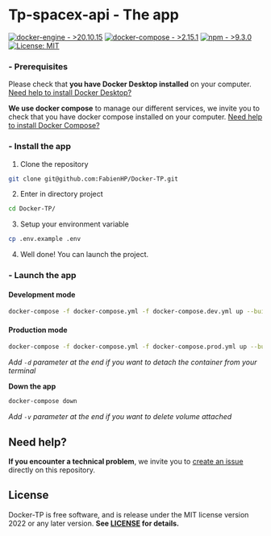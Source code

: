 # Tp-spacex-api - The app

[![docker-engine - >20.10.15](https://img.shields.io/badge/docker--engine->20.10.15-2496ED?logo=docker)](https://docs.docker.com/engine/release-notes/#201015)
[![docker-compose - >2.15.1](https://img.shields.io/badge/docker--compose->2.15.1-2496ED?logo=docker)](https://docs.docker.com/compose/release-notes/#2151)
[![npm - >9.3.0](https://img.shields.io/badge/npm->9.3.0-CB3837?logo=npm)](https://www.npmjs.com/package/npm)
[![License: MIT](https://img.shields.io/badge/License-MIT-yellow.svg)](https://opensource.org/licenses/MIT)

### - Prerequisites

Please check that **you have Docker Desktop installed** on your computer. [Need help to install Docker Desktop?](https://docs.docker.com/desktop/install/windows-install/)

**We use docker compose** to manage our different services, we invite you to check that you have docker compose installed on your computer. [Need help to install Docker Compose?](https://docs.docker.com/compose/install/)

### - Install the app

1. Clone the repository

```bash
git clone git@github.com:FabienHP/Docker-TP.git
```

2. Enter in directory project

```bash
cd Docker-TP/
```

3. Setup your environment variable

```bash
cp .env.example .env
```

4. Well done! You can launch the project.

### - Launch the app

#### Development mode
```bash
docker-compose -f docker-compose.yml -f docker-compose.dev.yml up --build
```

#### Production mode
```bash
docker-compose -f docker-compose.yml -f docker-compose.prod.yml up --build
```
*Add `-d` parameter at the end if you want to detach the container from your terminal*


**Down the app**
```bash
docker-compose down
```
*Add `-v` parameter at the end if you want to delete volume attached*

## Need help?

**If you encounter a technical problem**, we invite you to [create an issue](https://github.com/FabienHP/Docker-TP/issues) directly on this repository.

## License

Docker-TP is free software, and is release under the MIT license version 2022 or any later version. **See [LICENSE](LICENSE) for details.**
